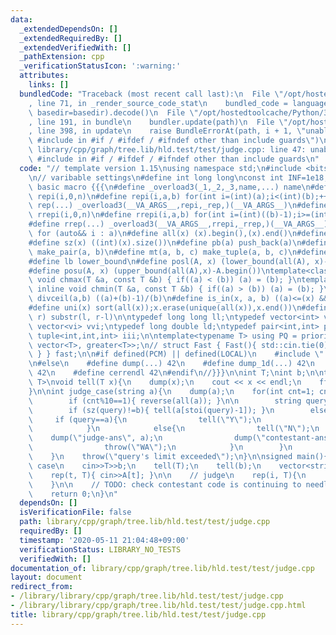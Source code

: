 ```yaml
---
data:
  _extendedDependsOn: []
  _extendedRequiredBy: []
  _extendedVerifiedWith: []
  _pathExtension: cpp
  _verificationStatusIcon: ':warning:'
  attributes:
    links: []
  bundledCode: "Traceback (most recent call last):\n  File \"/opt/hostedtoolcache/Python/3.8.5/x64/lib/python3.8/site-packages/onlinejudge_verify/documentation/build.py\"\
    , line 71, in _render_source_code_stat\n    bundled_code = language.bundle(stat.path,\
    \ basedir=basedir).decode()\n  File \"/opt/hostedtoolcache/Python/3.8.5/x64/lib/python3.8/site-packages/onlinejudge_verify/languages/cplusplus.py\"\
    , line 191, in bundle\n    bundler.update(path)\n  File \"/opt/hostedtoolcache/Python/3.8.5/x64/lib/python3.8/site-packages/onlinejudge_verify/languages/cplusplus_bundle.py\"\
    , line 398, in update\n    raise BundleErrorAt(path, i + 1, \"unable to process\
    \ #include in #if / #ifdef / #ifndef other than include guards\")\nonlinejudge_verify.languages.cplusplus_bundle.BundleErrorAt:\
    \ library/cpp/graph/tree.lib/hld.test/test/judge.cpp: line 47: unable to process\
    \ #include in #if / #ifdef / #ifndef other than include guards\n"
  code: "// template version 1.15\nusing namespace std;\n#include <bits/stdc++.h>\n\
    \n// varibable settings\n#define int long long\nconst int INF=1e18;\n\n// define\
    \ basic macro {{{\n#define _overload3(_1,_2,_3,name,...) name\n#define _rep(i,n)\
    \ repi(i,0,n)\n#define repi(i,a,b) for(int i=(int)(a);i<(int)(b);++i)\n#define\
    \ rep(...) _overload3(__VA_ARGS__,repi,_rep,)(__VA_ARGS__)\n#define _rrep(i,n)\
    \ rrepi(i,0,n)\n#define rrepi(i,a,b) for(int i=(int)((b)-1);i>=(int)(a);--i)\n\
    #define rrep(...) _overload3(__VA_ARGS__,rrepi,_rrep,)(__VA_ARGS__)\n#define each(i,a)\
    \ for (auto&& i : a)\n#define all(x) (x).begin(),(x).end()\n#define rall(x) (x).rbegin(),(x).rend()\n\
    #define sz(x) ((int)(x).size())\n#define pb(a) push_back(a)\n#define mp(a, b)\
    \ make_pair(a, b)\n#define mt(a, b, c) make_tuple(a, b, c)\n#define ub upper_bound\n\
    #define lb lower_bound\n#define posl(A, x) (lower_bound(all(A), x)-A.begin())\n\
    #define posu(A, x) (upper_bound(all(A),x)-A.begin())\ntemplate<class T> inline\
    \ void chmax(T &a, const T &b) { if((a) < (b)) (a) = (b); }\ntemplate<class T>\
    \ inline void chmin(T &a, const T &b) { if((a) > (b)) (a) = (b); }\n\n#define\
    \ divceil(a,b) ((a)+(b)-1)/(b)\n#define is_in(x, a, b) ((a)<=(x) && (x)<(b))\n\
    #define uni(x) sort(all(x));x.erase(unique(all(x)),x.end())\n#define slice(l,\
    \ r) substr(l, r-l)\n\ntypedef long long ll;\ntypedef vector<int> vi;\ntypedef\
    \ vector<vi> vvi;\ntypedef long double ld;\ntypedef pair<int,int> pii;\ntypedef\
    \ tuple<int,int,int> iii;\n\ntemplate<typename T> using PQ = priority_queue<T,\
    \ vector<T>, greater<T>>;\n// struct Fast { Fast(){ std::cin.tie(0); ios::sync_with_stdio(false);\
    \ } } fast;\n\n#if defined(PCM) || defined(LOCAL)\n    #include \"../codes/lib/dump.hpp\"\
    \n#else\n    #define dump(...) 42\n    #define dump_1d(...) 42\n    #define dump_2d(...)\
    \ 42\n    #define cerrendl 42\n#endif\n//}}}\n\nint T;\nint b;\n\ntemplate<class\
    \ T>\nvoid tell(T x){\n    dump(x);\n    cout << x << endl;\n    fflush(stdout);\n\
    }\n\nint judge_case(string a){\n    dump(a);\n    for(int cnt=1; cnt<=150; cnt++){\n\
    \        if (cnt%10==1){ reverse(all(a)); }\n\n        string query;cin>>query;\n\
    \        if (sz(query)!=b){ tell(a[stoi(query)-1]); }\n        else{\n       \
    \     if (query==a){\n                tell(\"Y\");\n                return 0;\n\
    \            }\n            else{\n                tell(\"N\");\n            \
    \    dump(\"judge-ans\", a);\n                dump(\"contestant-ans\", query);\n\
    \                throw(\"WA\");\n            }\n        }\n        cnt += 1;\n\
    \    }\n    throw(\"query's limit exceeded\");\n}\n\nsigned main(){\n    // input\
    \ case\n    cin>>T>>b;\n    tell(T);\n    tell(b);\n    vector<string> A(T);\n\
    \    rep(t, T){ cin>>A[t]; }\n\n    // judge\n    rep(i, T){\n        judge_case(A[i]);\n\
    \    }\n\n    // TODO: check contestant code is continuing to needles queries.\n\
    \    return 0;\n}\n"
  dependsOn: []
  isVerificationFile: false
  path: library/cpp/graph/tree.lib/hld.test/test/judge.cpp
  requiredBy: []
  timestamp: '2020-05-11 21:04:48+09:00'
  verificationStatus: LIBRARY_NO_TESTS
  verifiedWith: []
documentation_of: library/cpp/graph/tree.lib/hld.test/test/judge.cpp
layout: document
redirect_from:
- /library/library/cpp/graph/tree.lib/hld.test/test/judge.cpp
- /library/library/cpp/graph/tree.lib/hld.test/test/judge.cpp.html
title: library/cpp/graph/tree.lib/hld.test/test/judge.cpp
---
```

